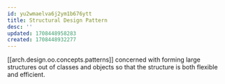```yaml
---
id: yu2wmaelva6j2ym1b676ytt
title: Structural Design Pattern
desc: ''
updated: 1708448958283
created: 1708448932277
---
```


[[arch.design.oo.concepts.patterns]] concerned with forming large structures out of classes and objects so that the structure is both flexible and efficient.